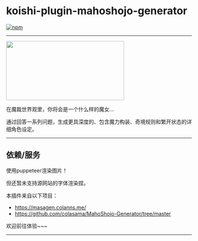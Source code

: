 # koishi-plugin-mahoshojo-generator

[![npm](https://img.shields.io/npm/v/koishi-plugin-mahoshojo-generator?style=flat-square)](https://www.npmjs.com/package/koishi-plugin-mahoshojo-generator)


---

<img alt="Mahogen Logo" loading="lazy" width="320" height="160" decoding="async" data-nimg="1" src="https://masagen.colanns.me/mahogen-logo.svg" style="color: transparent;">

在魔裁世界观里，你将会是一个什么样的魔女...

通过回答一系列问题，生成更具深度的、包含魔力构装、奇境规则和繁开状态的详细角色设定。

---

## 依赖/服务

使用puppeteer渲染图片！

但还暂未支持源网站的字体渲染捏。

本插件来自以下项目：
- https://masagen.colanns.me/
- https://github.com/colasama/MahoShojo-Generator/tree/master

欢迎前往体验~~~

---